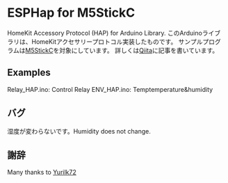 
# ESPHap for M5StickC

HomeKit Accessory Protocol (HAP) for Arduino Library.
このArduinoライブラリは、HomeKitアクセサリープロトコル実装したものです。
サンプルプログラムは[M5StickC](https://github.com/m5stack/M5StickC)を対象にしています。
詳しくは[Qiita](https://qiita.com/SamAkada)に記事を書いています。

## Examples
Relay_HAP.ino: Control Relay
ENV_HAP.ino: Temptemperature&humidity

## バグ
湿度が変わらないです。Humidity does not change.

## 謝辞
Many thanks to [Yurilk72](https://github.com/Yurik72)
